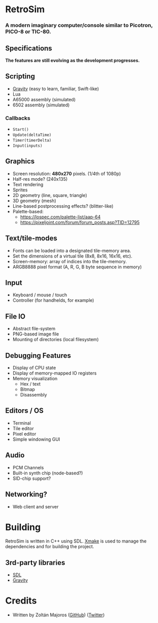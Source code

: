 # RetroSim

### A modern imaginary computer/console similar to Picotron, PICO-8 or TIC-80.

## Specifications

**The features are still evolving as the development progresses.**

## Scripting

* [Gravity](https://marcobambini.github.io/gravity/#/README) (easy to learn, familiar, Swift-like)
* Lua
* A65000 assembly (simulated)
* 6502 assembly (simulated)

### Callbacks

* `Start()`
* `Update(deltaTime)`
* `Timer(timerDelta)`
* `Input(inputs)`

## Graphics

* Screen resolution: **480x270** pixels. (1/4th of 1080p)
* Half-res mode? (240x135)
* Text rendering
* Sprites
* 2D geometry (line, square, triangle)
* 3D geometry (mesh)
* Line-based postprocessing effects? (blitter-like)
* Palette-based:
    * https://lospec.com/palette-list/aap-64
    * https://pixeljoint.com/forum/forum_posts.asp?TID=12795

## Text/tile-modes

* Fonts can be loaded into a designated tile-memory area.
* Set the dimensions of a virtual tile (8x8, 8x16, 16x16, etc).
* Screen-memory: array of indices into the tile-memory.
* ARGB8888 pixel format (A, R, G, B byte sequence in memory)

## Input

* Keyboard / mouse / touch
* Controller (for handhelds, for example)

## File IO

* Abstract file-system
* PNG-based image file
* Mounting of directories (local filesystem)

## Debugging Features

* Display of CPU state
* Display of memory-mapped IO registers
* Memory visualization
    * Hex / text
    * Bitmap
    * Disassembly

## Editors / OS

* Terminal
* Tile editor
* Pixel editor
* Simple windowing GUI

## Audio

* PCM Channels
* Built-in synth chip (node-based?)
* SID-chip support?

## Networking?

* Web client and server

# Building

RetroSim is written in C++ using SDL. [Xmake](https://xmake.io/) is used to manage the dependencies and for building the project.

## 3rd-party libraries
* [SDL](http://www.libsdl.org/)
* [Gravity](https://marcobambini.github.io/gravity/)

# Credits

* Written by Zoltán Majoros ([GitHub](https://github.com/arcanelab)) ([Twitter](https://twitter.com/arcanelab))